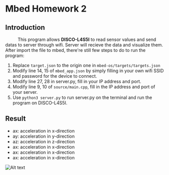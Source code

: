 # Mbed Homework 2

## Introduction

&nbsp;&nbsp;&nbsp;&nbsp;&nbsp;&nbsp;&nbsp;&nbsp;&nbsp;
This program allows **DISCO-L4S5I** to read sensor values and send datas to server through wifi. 
Server will recieve the data and visualize them.
After import the file to mbed, there're still few steps to do to run the program:
1. Replace ```target.json``` to the origin one in ```mbed-os/targets/targets.json```
2. Modify line 14, 15 of ```mbed_app.json``` by simply filling in your own wifi SSID and password for the device to connect. 
3. Modify line 27, 28 in server.py, fill in your IP address and port. 
4. Modify line 9, 10 of ```source/main.cpp```, fill in the IP address and port of your server. 
5. Use ```python3 server.py``` to run server.py on the terminal and run the program on DISCO-L4S5I.

<!--
Use our targets.json to replace the origin one in mbed-os/targets/targets.json.
To run the program, first modify line 14,15 of mbed_app.json by simply fill in your own wifi SSID and password. 
Second, modify line 27,28 in server.py, fill in your IP address and port. 
Third, modify line 9,10 of source/main.cpp, fill in the IP address and port of your server. 
Lastly, use ```python3 server.py``` to run server.py on the terminal and run the program on DISCO-L4S5I.
-->


## Result
- ax: acceleration in x-direction
- ay: acceleration in y-direction
- az: acceleration in z-direction
- ax: acceleration in x-direction
- ax: acceleration in x-direction
- ax: acceleration in x-direction
<img src="https://i.imgur.com/uozoyLA.png" alt="Alt text" title="Optional title">
